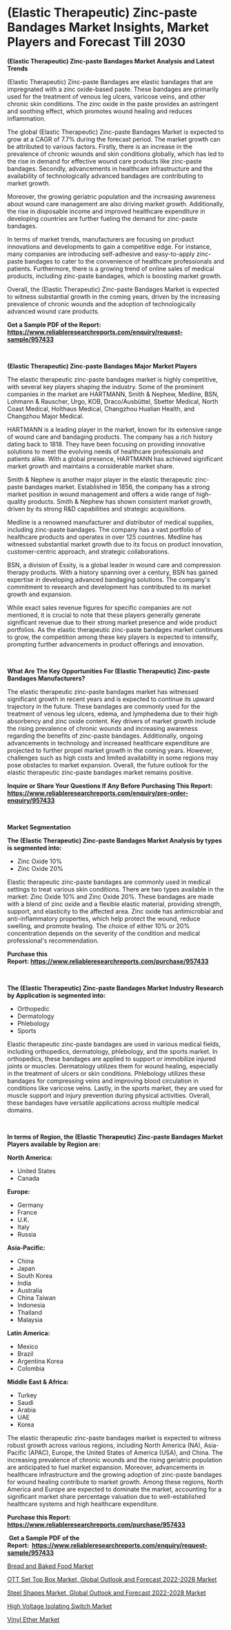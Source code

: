 <p><h1>(Elastic Therapeutic) Zinc-paste Bandages Market Insights, Market Players and Forecast Till 2030</h1></p><p><strong>(Elastic Therapeutic) Zinc-paste Bandages Market Analysis and Latest Trends</strong></p>
<p><p>(Elastic Therapeutic) Zinc-paste Bandages are elastic bandages that are impregnated with a zinc oxide-based paste. These bandages are primarily used for the treatment of venous leg ulcers, varicose veins, and other chronic skin conditions. The zinc oxide in the paste provides an astringent and soothing effect, which promotes wound healing and reduces inflammation.</p><p>The global (Elastic Therapeutic) Zinc-paste Bandages Market is expected to grow at a CAGR of 7.7% during the forecast period. The market growth can be attributed to various factors. Firstly, there is an increase in the prevalence of chronic wounds and skin conditions globally, which has led to the rise in demand for effective wound care products like zinc-paste bandages. Secondly, advancements in healthcare infrastructure and the availability of technologically advanced bandages are contributing to market growth.</p><p>Moreover, the growing geriatric population and the increasing awareness about wound care management are also driving market growth. Additionally, the rise in disposable income and improved healthcare expenditure in developing countries are further fueling the demand for zinc-paste bandages.</p><p>In terms of market trends, manufacturers are focusing on product innovations and developments to gain a competitive edge. For instance, many companies are introducing self-adhesive and easy-to-apply zinc-paste bandages to cater to the convenience of healthcare professionals and patients. Furthermore, there is a growing trend of online sales of medical products, including zinc-paste bandages, which is boosting market growth.</p><p>Overall, the (Elastic Therapeutic) Zinc-paste Bandages Market is expected to witness substantial growth in the coming years, driven by the increasing prevalence of chronic wounds and the adoption of technologically advanced wound care products.</p></p>
<p><strong>Get a Sample PDF of the Report:&nbsp; <a href="https://www.reliableresearchreports.com/enquiry/request-sample/957433">https://www.reliableresearchreports.com/enquiry/request-sample/957433</a></strong></p>
<p>&nbsp;</p>
<p><strong>(Elastic Therapeutic) Zinc-paste Bandages Major Market Players</strong></p>
<p><p>The elastic therapeutic zinc-paste bandages market is highly competitive, with several key players shaping the industry. Some of the prominent companies in the market are HARTMANN, Smith & Nephew, Medline, BSN, Lohmann & Rauscher, Urgo, KOB, Draco/Ausbüttel, Sbetter Medical, North Coast Medical, Holthaus Medical, Changzhou Hualian Health, and Changzhou Major Medical.</p><p>HARTMANN is a leading player in the market, known for its extensive range of wound care and bandaging products. The company has a rich history dating back to 1818. They have been focusing on providing innovative solutions to meet the evolving needs of healthcare professionals and patients alike. With a global presence, HARTMANN has achieved significant market growth and maintains a considerable market share.</p><p>Smith & Nephew is another major player in the elastic therapeutic zinc-paste bandages market. Established in 1856, the company has a strong market position in wound management and offers a wide range of high-quality products. Smith & Nephew has shown consistent market growth, driven by its strong R&D capabilities and strategic acquisitions.</p><p>Medline is a renowned manufacturer and distributor of medical supplies, including zinc-paste bandages. The company has a vast portfolio of healthcare products and operates in over 125 countries. Medline has witnessed substantial market growth due to its focus on product innovation, customer-centric approach, and strategic collaborations.</p><p>BSN, a division of Essity, is a global leader in wound care and compression therapy products. With a history spanning over a century, BSN has gained expertise in developing advanced bandaging solutions. The company's commitment to research and development has contributed to its market growth and expansion.</p><p>While exact sales revenue figures for specific companies are not mentioned, it is crucial to note that these players generally generate significant revenue due to their strong market presence and wide product portfolios. As the elastic therapeutic zinc-paste bandages market continues to grow, the competition among these key players is expected to intensify, prompting further advancements in product offerings and innovation.</p></p>
<p>&nbsp;</p>
<p><strong>What Are The Key Opportunities For (Elastic Therapeutic) Zinc-paste Bandages Manufacturers?</strong></p>
<p><p>The elastic therapeutic zinc-paste bandages market has witnessed significant growth in recent years and is expected to continue its upward trajectory in the future. These bandages are commonly used for the treatment of venous leg ulcers, edema, and lymphedema due to their high absorbency and zinc oxide content. Key drivers of market growth include the rising prevalence of chronic wounds and increasing awareness regarding the benefits of zinc-paste bandages. Additionally, ongoing advancements in technology and increased healthcare expenditure are projected to further propel market growth in the coming years. However, challenges such as high costs and limited availability in some regions may pose obstacles to market expansion. Overall, the future outlook for the elastic therapeutic zinc-paste bandages market remains positive.</p></p>
<p><strong>Inquire or Share Your Questions If Any Before Purchasing This Report: <a href="https://www.reliableresearchreports.com/enquiry/pre-order-enquiry/957433">https://www.reliableresearchreports.com/enquiry/pre-order-enquiry/957433</a></strong></p>
<p>&nbsp;</p>
<p><strong>Market Segmentation</strong></p>
<p><strong>The (Elastic Therapeutic) Zinc-paste Bandages Market Analysis by types is segmented into:</strong></p>
<p><ul><li>Zinc Oxide 10%</li><li>Zinc Oxide 20%</li></ul></p>
<p><p>Elastic therapeutic zinc-paste bandages are commonly used in medical settings to treat various skin conditions. There are two types available in the market: Zinc Oxide 10% and Zinc Oxide 20%. These bandages are made with a blend of zinc oxide and a flexible elastic material, providing strength, support, and elasticity to the affected area. Zinc oxide has antimicrobial and anti-inflammatory properties, which help protect the wound, reduce swelling, and promote healing. The choice of either 10% or 20% concentration depends on the severity of the condition and medical professional's recommendation.</p></p>
<p><strong>Purchase this Report:&nbsp;<a href="https://www.reliableresearchreports.com/purchase/957433">https://www.reliableresearchreports.com/purchase/957433</a></strong></p>
<p>&nbsp;</p>
<p><strong>The (Elastic Therapeutic) Zinc-paste Bandages Market Industry Research by Application is segmented into:</strong></p>
<p><ul><li>Orthopedic</li><li>Dermatology</li><li>Phlebology</li><li>Sports</li></ul></p>
<p><p>Elastic therapeutic zinc-paste bandages are used in various medical fields, including orthopedics, dermatology, phlebology, and the sports market. In orthopedics, these bandages are applied to support or immobilize injured joints or muscles. Dermatology utilizes them for wound healing, especially in the treatment of ulcers or skin conditions. Phlebology utilizes these bandages for compressing veins and improving blood circulation in conditions like varicose veins. Lastly, in the sports market, they are used for muscle support and injury prevention during physical activities. Overall, these bandages have versatile applications across multiple medical domains.</p></p>
<p>&nbsp;</p>
<p><strong>In terms of Region, the (Elastic Therapeutic) Zinc-paste Bandages Market Players available by Region are:</strong></p>
<p>
    <p> <strong> North America: </strong>
        <ul>
            <li>United States</li>
            <li>Canada</li>
        </ul>
        </p> 
    <p> <strong> Europe: </strong>
        <ul>
            <li>Germany</li>
            <li>France</li>
            <li>U.K.</li>
            <li>Italy</li>
            <li>Russia</li>
        </ul>
        </p> 
    <p> <strong> Asia-Pacific: </strong>
        <ul>
            <li>China</li>
            <li>Japan</li>
            <li>South Korea</li>
            <li>India</li>
            <li>Australia</li>
            <li>China Taiwan</li>
            <li>Indonesia</li>
            <li>Thailand</li>
            <li>Malaysia</li>
        </ul>
        </p> 
    <p> <strong> Latin America: </strong>
        <ul>
            <li>Mexico</li>
            <li>Brazil</li>
            <li>Argentina Korea</li>
            <li>Colombia</li>
        </ul>
        </p> 
    <p> <strong> Middle East & Africa: </strong>
        <ul>
            <li>Turkey</li>
            <li>Saudi</li>
            <li>Arabia</li>
            <li>UAE</li>
            <li>Korea</li>
        </ul>
    </p>
    </p>
<p><p>The elastic therapeutic zinc-paste bandages market is expected to witness robust growth across various regions, including North America (NA), Asia-Pacific (APAC), Europe, the United States of America (USA), and China. The increasing prevalence of chronic wounds and the rising geriatric population are anticipated to fuel market expansion. Moreover, advancements in healthcare infrastructure and the growing adoption of zinc-paste bandages for wound healing contribute to market growth. Among these regions, North America and Europe are expected to dominate the market, accounting for a significant market share percentage valuation due to well-established healthcare systems and high healthcare expenditure.</p></p>
<p><strong>Purchase this Report: <a href="https://www.reliableresearchreports.com/purchase/957433">https://www.reliableresearchreports.com/purchase/957433</a></strong></p>
<p>&nbsp;<strong>Get a Sample PDF of the Report:&nbsp;&nbsp;<a href="https://www.reliableresearchreports.com/enquiry/request-sample/957433">https://www.reliableresearchreports.com/enquiry/request-sample/957433</a></strong></p>
<p><strong></strong></p>
<p><p><a href="https://medium.com/@adeafrashri2022/bread-and-baked-food-market-size-growth-forecast-2023-2030-8f6fd18ee1e3">Bread and Baked Food Market</a></p><p><a href="https://issuu.com/reportprime-2/docs/ott-set-top-box-market-global-outlook-and-forecast?fr=xKAE9_zU1NQ">OTT Set Top Box Market, Global Outlook and Forecast 2022-2028 Market</a></p><p><a href="https://issuu.com/reportprime-2/docs/steel-shapes-market-global-outlook-and-forecast-20?fr=xKAE9_zU1NQ">Steel Shapes Market, Global Outlook and Forecast 2022-2028 Market</a></p><p><a href="https://medium.com/@kejsioni/high-voltage-isolating-switch-market-size-growth-forecast-2023-2030-3004fd43f65f">High Voltage Isolating Switch Market</a></p><p><a href="https://www.linkedin.com/pulse/vinyl-ether-market-challenges-opportunities-growth-drivers-j2qec/">Vinyl Ether Market</a></p></p>